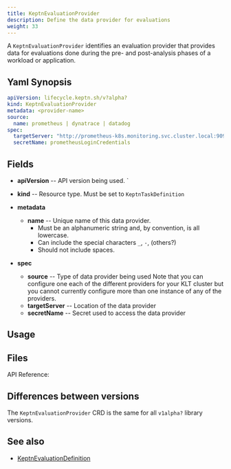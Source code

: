 ```yaml
---
title: KeptnEvaluationProvider
description: Define the data provider for evaluations
weight: 33
---
```


A `KeptnEvaluationProvider` identifies an evaluation provider
that provides data for evaluations done
during the pre- and post-analysis phases of a workload or application.

## Yaml Synopsis

```yaml
apiVersion: lifecycle.keptn.sh/v?alpha?
kind: KeptnEvaluationProvider
metadata: <provider-name>
source:
  name: prometheus | dynatrace | datadog
spec:
  targetServer: "http://prometheus-k8s.monitoring.svc.cluster.local:9090"
  secretName: prometheusLoginCredentials
```

## Fields

* **apiVersion** -- API version being used.
`
* **kind** -- Resource type.
   Must be set to `KeptnTaskDefinition`

* **metadata**
  * **name** -- Unique name of this data provider.
    * Must be an alphanumeric string and, by convention, is all lowercase.
    * Can include the special characters `_`, `-`, (others?)
    * Should not include spaces.

* **spec**
  * **source** -- Type of data provider being used
    Note that you can configure one each of the different providers
    for your KLT cluster
    but you cannot currently configure more than one instance
    of any of the providers.
  * **targetServer** -- Location of the data provider
  * **secretName** -- Secret used to access the data provider

## Usage

## Files

API Reference:

## Differences between versions

The `KeptnEvaluationProvider` CRD is the same for
all `v1alpha?` library versions.

## See also

* [KeptnEvaluationDefinition](evaluationdefinition.md)

